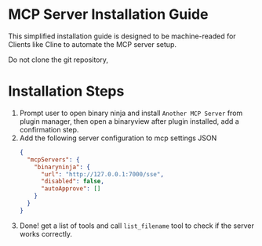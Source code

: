 # MCP Server Installation Guide

This simplified installation guide is designed to be machine-readed for Clients
like Cline to automate the MCP server setup.

Do not clone the git repository,

# Installation Steps

1. Prompt user to open binary ninja and install `Another MCP Server` from plugin
   manager, then open a binaryview after plugin installed, add a confirmation
   step.
2. Add the following server configuration to mcp settings JSON
   ```json
   {
     "mcpServers": {
       "binaryninja": {
         "url": "http://127.0.0.1:7000/sse",
         "disabled": false,
         "autoApprove": []
       }
     }
   }
   ```
3. Done! get a list of tools and call `list_filename` tool to check if the
   server works correctly.
